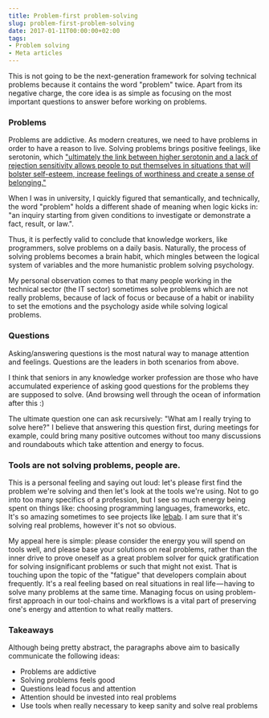 ```yaml
---
title: Problem-first problem-solving
slug: problem-first-problem-solving
date: 2017-01-11T00:00:00+02:00
tags:
- Problem solving
- Meta articles
---
```


This is not going to be the next-generation framework for solving technical problems because it contains the word "problem" twice. Apart from its negative charge, the core idea is as simple as focusing on the most important questions to answer before working on problems.

### Problems

Problems are addictive. As modern creatures, we need to have problems in order to have a reason to live. Solving problems brings positive feelings, like serotonin, which ["ultimately the link between higher serotonin and a lack of rejection sensitivity allows people to put themselves in situations that will bolster self-esteem, increase feelings of worthiness and create a sense of belonging."][1]

When I was in university, I quickly figured that semantically, and technically, the word "problem" holds a different shade of meaning when logic kicks in: "an inquiry starting from given conditions to investigate or demonstrate a fact, result, or law.".

Thus, it is perfectly valid to conclude that knowledge workers, like programmers, solve problems on a daily basis. Naturally, the process of solving problems becomes a brain habit, which mingles between the logical system of variables and the more humanistic problem solving psychology.

My personal observation comes to that many people working in the technical sector (the IT sector) sometimes solve problems which are not really problems, because of lack of focus or because of a habit or inability to set the emotions and the psychology aside while solving logical problems.

### Questions

Asking/answering questions is the most natural way to manage attention and feelings. Questions are the leaders in both scenarios from above.

I think that seniors in any knowledge worker profession are those who have accumulated experience of asking good questions for the problems they are supposed to solve. (And browsing well through the ocean of information after this :)

The ultimate question one can ask recursively: "What am I really trying to solve here?" I believe that answering this question first, during meetings for example, could bring many positive outcomes without too many discussions and roundabouts which take attention and energy to focus.

### Tools are not solving problems, people are.

This is a personal feeling and saying out loud: let's please first find the problem we're solving and then let's look at the tools we're using. Not to go into too many specifics of a profession, but I see so much energy being spent on things like: choosing programming languages, frameworks, etc. It's so amazing sometimes to see projects like [lebab][2]. I am sure that it's solving real problems, however it's not so obvious.

My appeal here is simple: please consider the energy you will spend on tools well, and please base your solutions on real problems, rather than the inner drive to prove oneself as a great problem solver for quick gratification for solving insignificant problems or such that might not exist. That is touching upon the topic of the "fatigue" that developers complain about frequently. It's a real feeling based on real situations in real life — having to solve many problems at the same time. Managing focus on using problem-first approach in our tool-chains and workflows is a vital part of preserving one's energy and attention to what really matters.

### Takeaways

Although being pretty abstract, the paragraphs above aim to basically communicate the following ideas:

* Problems are addictive
* Solving problems feels good
* Questions lead focus and attention
* Attention should be invested into real problems
* Use tools when really necessary to keep sanity and solve real problems

[1]: https://www.psychologytoday.com/blog/the-athletes-way/201211/the-neurochemicals-happiness
[2]: https://lebab.io/
